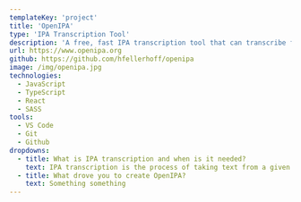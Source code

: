 ```yaml
---
templateKey: 'project'
title: 'OpenIPA'
type: 'IPA Transcription Tool'
description: 'A free, fast IPA transcription tool that can transcribe foreign language text into the International Phonetic Alphabet in real-time.'
url: https://www.openipa.org
github: https://github.com/hfellerhoff/openipa
image: /img/openipa.jpg
technologies:
  - JavaScript
  - TypeScript
  - React
  - SASS
tools:
  - VS Code
  - Git
  - Github
dropdowns:
  - title: What is IPA transcription and when is it needed?
    text: IPA transcription is the process of taking text from a given language and writing it in IPA, the International Phonetic Alphabet.
  - title: What drove you to create OpenIPA?
    text: Something something
---
```

